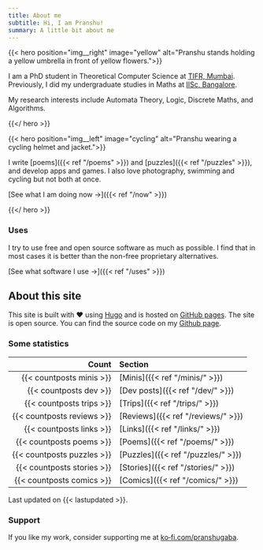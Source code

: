 ```yaml
---
title: About me
subtitle: Hi, I am Pranshu!
summary: A little bit about me
---
```


{{< hero position="img__right" image="yellow" alt="Pranshu stands holding a yellow umbrella in front of yellow flowers.">}}

I am a PhD student in Theoretical Computer Science at [TIFR, Mumbai](https://www.tifr.res.in/). 
Previously, I did my undergraduate studies in Maths at [IISc, Bangalore](https://iisc.ac.in). 

My research interests include Automata Theory, Logic, Discrete Maths, and Algorithms.

{{</ hero >}}

{{< hero position="img__left" image="cycling" alt="Pranshu wearing a cycling helmet and jacket.">}}

I write [poems]({{< ref "/poems" >}}) and [puzzles]({{< ref "/puzzles" >}}), and develop apps and games. I also love photography, swimming and cycling but not both at once.

[See what I am doing now ->]({{< ref "/now" >}})

{{</ hero >}}

### Uses

I try to use free and open source software as much as possible. I find that in most cases it is better than the non-free proprietary alternatives. 

[See what software I use ->]({{< ref "/uses" >}})


## About this site

This site is built with :heart: using [Hugo](https://gohugo.io) and is hosted on [GitHub pages](https://pages.github.com/).
The site is open source. You can find the source code on my [Github page](https://github.com/pranshugaba/).

### Some statistics


|                       Count | Section                              |
| --------------------------: | :----------------------------------- |
|    {{< countposts minis >}} | [Minis]({{< ref "/minis/" >}})       |
|      {{< countposts dev >}} | [Dev posts]({{< ref "/dev/" >}})     |
|    {{< countposts trips >}} | [Trips]({{< ref "/trips/" >}})       |
|  {{< countposts reviews >}} | [Reviews]({{< ref "/reviews/" >}})   |
|    {{< countposts links >}} | [Links]({{< ref "/links/" >}})       |
|    {{< countposts poems >}} | [Poems]({{< ref "/poems/" >}})       |
|  {{< countposts puzzles >}} | [Puzzles]({{< ref "/puzzles/" >}})   |
|  {{< countposts stories >}} | [Stories]({{< ref "/stories/" >}})   |
|   {{< countposts comics >}} | [Comics]({{< ref "/comics/" >}})     |

Last updated on {{< lastupdated >}}.

### Support

If you like my work, consider supporting me at [ko&#8209;fi.com/pranshugaba](https://ko-fi.com/pranshugaba).